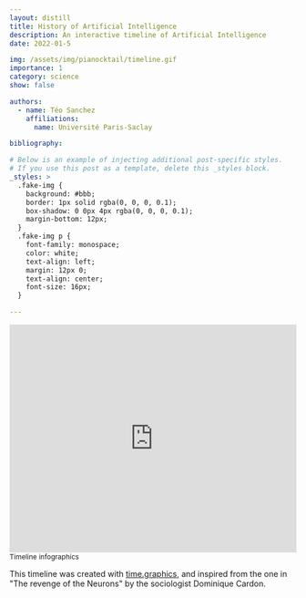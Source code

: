 ```yaml
---
layout: distill
title: History of Artificial Intelligence
description: An interactive timeline of Artificial Intelligence
date: 2022-01-5

img: /assets/img/pianocktail/timeline.gif
importance: 1
category: science
show: false

authors:
  - name: Téo Sanchez
    affiliations:
      name: Université Paris-Saclay

bibliography: 

# Below is an example of injecting additional post-specific styles.
# If you use this post as a template, delete this _styles block.
_styles: >
  .fake-img {
    background: #bbb;
    border: 1px solid rgba(0, 0, 0, 0.1);
    box-shadow: 0 0px 4px rgba(0, 0, 0, 0.1);
    margin-bottom: 12px;
  }
  .fake-img p {
    font-family: monospace;
    color: white;
    text-align: left;
    margin: 12px 0;
    text-align: center;
    font-size: 16px;
  }

---
```


<iframe width="100%" height="400" src="https://time.graphics/fr/embed?v=1&id=599729" frameborder="0" allowfullscreen></iframe>
<div><a  style="font-size: 12px; text-decoration: none;" title="Timeline infographics" href="https://time.graphics">Timeline infographics</a></div>

<d-footnote> This timeline was created with [time.graphics](https://time.graphics/fr), and inspired from the one in "The revenge of the Neurons" by the sociologist Dominique Cardon. </d-footnote>